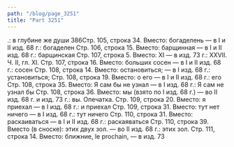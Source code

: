```yaml
---
path: "/blog/page_3251"
title: "Part 3251"
---
```


.: в глубине же души
386Стр. 105, строка 34.
Вместо: богаделень — в I и II изд. 68 г.: богаделен
Стр. 106, строка 15.
Вместо: барщинная — в I и II изд. 68 г.: барщинская
Стр. 107, строка 5.
Вместо: XI — в изд. 73 г.: XXVII.
Ч. II, гл. XI.
Стр. 107, строка 16.
Вместо: больших сосен — в I и II изд. 68 г.: сосен
Стр. 108, строка 14.
Вместо: остановиться; — в I изд. 68 г.: установиться;
Стр. 108, строка 19.
Вместо: о его — в I и II изд. 68 г.: его
Стр. 108, строка 35.
Вместо: Я сам бы не узнал — в I изд. 68 г.: Я сам не узнал бы
Стр. 108, строка 36.
Вместо: мы (взято по I изд. 68 г.) — во II изд. 68 г. и изд. 73 г.: вы. Опечатка.
Стр. 109, строка 20.
Вместо: я приехал — в I изд. 68 г.: и приехал
Стр. 109, строка 31.
Вместо: тут нет ничего — в I изд. 68 г.: тут ничего
Стр. 110, строка 31.
Вместо: раскаиваться — в I и II изд. 68 г.: раскаяваться
Стр. 110, строка 39.
Вместо (в сноске): этих двух зол. — во II изд. 68 г.: этих зол.
Стр. 111, строка 14.
Вместо: ближние, le prochain, — в изд. 73 
